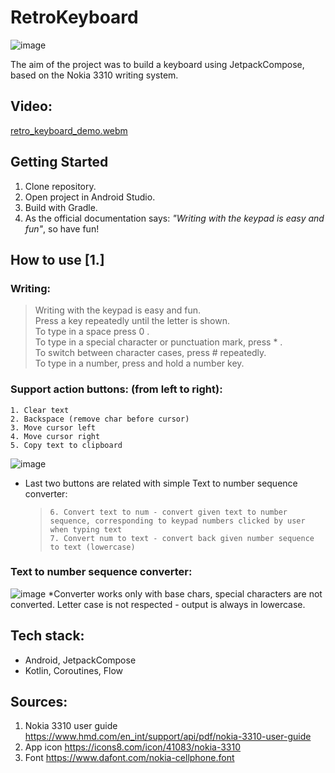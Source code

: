 # RetroKeyboard
![image](https://github.com/user-attachments/assets/66f88236-2adf-4b64-8d28-ee656bd65869)


The aim of the project was to build a keyboard using JetpackCompose, based on the Nokia 3310 writing system.

## Video:
[retro_keyboard_demo.webm](https://github.com/user-attachments/assets/aeed2d38-4122-4270-b748-dfceeecb4e9b)

## Getting Started
1. Clone repository.
2. Open project in Android Studio.
3. Build with Gradle.
4. As the official documentation says: <i>"Writing with the keypad is easy and fun"</i>, so have fun!

## How to use [1.]

### Writing: 

>Writing with the keypad is easy and fun. <br />
>Press a key repeatedly until the letter is shown. <br />
>To type in a space press 0 . <br />
>To type in a special character or punctuation mark, press * . <br />
>To switch between character cases, press # repeatedly. <br />
>To type in a number, press and hold a number key. <br />

### Support action buttons: (from left to right):
    1. Clear text
    2. Backspace (remove char before cursor)
    3. Move cursor left
    4. Move cursor right
    5. Copy text to clipboard
   ![image](https://github.com/user-attachments/assets/faef32f3-51ac-47bc-96b1-0b5f9b4f1a71)

 + Last two buttons are related with simple Text to number sequence converter:
   >     6. Convert text to num - convert given text to number sequence, corresponding to keypad numbers clicked by user when typing text
   >     7. Convert num to text - convert back given number sequence to text (lowercase)

### Text to number sequence converter:
![image](https://github.com/user-attachments/assets/f233a076-f153-4bd0-81fa-ba9db8b78212)
*Converter works only with base chars, special characters are not converted. Letter case is not respected - output is always in lowercase.


## Tech stack:
- Android, JetpackCompose
- Kotlin, Coroutines, Flow

## Sources:
   1. Nokia 3310 user guide https://www.hmd.com/en_int/support/api/pdf/nokia-3310-user-guide
   2. App icon https://icons8.com/icon/41083/nokia-3310
   3. Font https://www.dafont.com/nokia-cellphone.font
